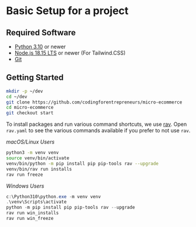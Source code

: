 # Basic Setup for a project

## Required Software
- [Python 3.10](https://www.python.org/downloads/) or newer
- [Node.js 18.15 LTS](https://nodejs.org/) or newer (For Tailwind.CSS)
- [Git](https://git-scm.com/)


## Getting Started

```bash
mkdir -p ~/dev
cd ~/dev
git clone https://github.com/codingforentrepreneurs/micro-ecommerce
cd micro-ecommerce
git checkout start
```

To install packages and run various command shortcuts, we use [rav](https://github.com/jmitchel3/rav). Open `rav.yaml` to see the various commands available if you prefer to not use `rav`.

_macOS/Linux Users_
```bash
python3 -m venv venv
source venv/bin/activate
venv/bin/python -m pip install pip pip-tools rav --upgrade
venv/bin/rav run installs
rav run freeze
```


_Windows Users_
```powershell
c:\Python310\python.exe -m venv venv
.\venv\Scripts\activate
python -m pip install pip pip-tools rav --upgrade
rav run win_installs
rav run win_freeze
```
